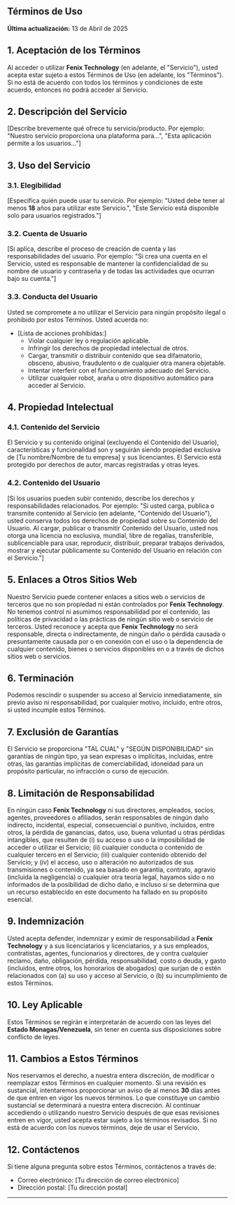 ## Términos de Uso

**Última actualización:** 13 de Abril de 2025

## 1. Aceptación de los Términos

Al acceder o utilizar **Fenix Technology** (en adelante, el "Servicio"), usted acepta estar sujeto a estos Términos de Uso (en adelante, los "Términos"). Si no está de acuerdo con todos los términos y condiciones de este acuerdo, entonces no podrá acceder al Servicio.

## 2. Descripción del Servicio

[Describe brevemente qué ofrece tu servicio/producto. Por ejemplo: "Nuestro servicio proporciona una plataforma para...", "Esta aplicación permite a los usuarios..."]

## 3. Uso del Servicio

### 3.1. Elegibilidad

[Especifica quién puede usar tu servicio. Por ejemplo: "Usted debe tener al menos **18** años para utilizar este Servicio.", "Este Servicio está disponible solo para usuarios registrados."]

### 3.2. Cuenta de Usuario

[Si aplica, describe el proceso de creación de cuenta y las responsabilidades del usuario. Por ejemplo: "Si crea una cuenta en el Servicio, usted es responsable de mantener la confidencialidad de su nombre de usuario y contraseña y de todas las actividades que ocurran bajo su cuenta."]

### 3.3. Conducta del Usuario

Usted se compromete a no utilizar el Servicio para ningún propósito ilegal o prohibido por estos Términos. Usted acuerda no:

* [Lista de acciones prohibidas:]
    * Violar cualquier ley o regulación aplicable.
    * Infringir los derechos de propiedad intelectual de otros.
    * Cargar, transmitir o distribuir contenido que sea difamatorio, obsceno, abusivo, fraudulento o de cualquier otra manera objetable.
    * Intentar interferir con el funcionamiento adecuado del Servicio.
    * Utilizar cualquier robot, araña u otro dispositivo automático para acceder al Servicio.

## 4. Propiedad Intelectual

### 4.1. Contenido del Servicio

El Servicio y su contenido original (excluyendo el Contenido del Usuario), características y funcionalidad son y seguirán siendo propiedad exclusiva de [Tu nombre/Nombre de tu empresa] y sus licenciantes. El Servicio está protegido por derechos de autor, marcas registradas y otras leyes.

### 4.2. Contenido del Usuario

[Si los usuarios pueden subir contenido, describe los derechos y responsabilidades relacionados. Por ejemplo: "Si usted carga, publica o transmite contenido al Servicio (en adelante, "Contenido del Usuario"), usted conserva todos los derechos de propiedad sobre su Contenido del Usuario. Al cargar, publicar o transmitir Contenido del Usuario, usted nos otorga una licencia no exclusiva, mundial, libre de regalías, transferible, sublicenciable para usar, reproducir, distribuir, preparar trabajos derivados, mostrar y ejecutar públicamente su Contenido del Usuario en relación con el Servicio."]

## 5. Enlaces a Otros Sitios Web

Nuestro Servicio puede contener enlaces a sitios web o servicios de terceros que no son propiedad ni están controlados por **Fenix Technology**. No tenemos control ni asumimos responsabilidad por el contenido, las políticas de privacidad o las prácticas de ningún sitio web o servicio de terceros. Usted reconoce y acepta que **Fenix Technology** no será responsable, directa o indirectamente, de ningún daño o pérdida causada o presuntamente causada por o en conexión con el uso o la dependencia de cualquier contenido, bienes o servicios disponibles en o a través de dichos sitios web o servicios.

## 6. Terminación

Podemos rescindir o suspender su acceso al Servicio inmediatamente, sin previo aviso ni responsabilidad, por cualquier motivo, incluido, entre otros, si usted incumple estos Términos.

## 7. Exclusión de Garantías

El Servicio se proporciona "TAL CUAL" y "SEGÚN DISPONIBILIDAD" sin garantías de ningún tipo, ya sean expresas o implícitas, incluidas, entre otras, las garantías implícitas de comerciabilidad, idoneidad para un propósito particular, no infracción o curso de ejecución.

## 8. Limitación de Responsabilidad

En ningún caso **Fenix Technology** ni sus directores, empleados, socios, agentes, proveedores o afiliados, serán responsables de ningún daño indirecto, incidental, especial, consecuencial o punitivo, incluidos, entre otros, la pérdida de ganancias, datos, uso, buena voluntad u otras pérdidas intangibles, que resulten de (i) su acceso o uso o la imposibilidad de acceder o utilizar el Servicio; (ii) cualquier conducta o contenido de cualquier tercero en el Servicio; (iii) cualquier contenido obtenido del Servicio; y (iv) el acceso, uso o alteración no autorizados de sus transmisiones o contenido, ya sea basado en garantía, contrato, agravio (incluida la negligencia) o cualquier otra teoría legal, hayamos sido o no informados de la posibilidad de dicho daño, e incluso si se determina que un recurso establecido en este documento ha fallado en su propósito esencial.

## 9. Indemnización

Usted acepta defender, indemnizar y eximir de responsabilidad a **Fenix Technology** y a sus licenciatarios y licenciatarios, y a sus empleados, contratistas, agentes, funcionarios y directores, de y contra cualquier reclamo, daño, obligación, pérdida, responsabilidad, costo o deuda, y gasto (incluidos, entre otros, los honorarios de abogados) que surjan de o estén relacionados con (a) su uso y acceso al Servicio, o (b) su incumplimiento de estos Términos.

## 10. Ley Aplicable

Estos Términos se regirán e interpretarán de acuerdo con las leyes del **Estado Monagas/Venezuela**, sin tener en cuenta sus disposiciones sobre conflicto de leyes.

## 11. Cambios a Estos Términos

Nos reservamos el derecho, a nuestra entera discreción, de modificar o reemplazar estos Términos en cualquier momento. Si una revisión es sustancial, intentaremos proporcionar un aviso de al menos **30** días antes de que entren en vigor los nuevos términos. Lo que constituye un cambio sustancial se determinará a nuestra entera discreción. Al continuar accediendo o utilizando nuestro Servicio después de que esas revisiones entren en vigor, usted acepta estar sujeto a los términos revisados. Si no está de acuerdo con los nuevos términos, deje de usar el Servicio.

## 12. Contáctenos

Si tiene alguna pregunta sobre estos Términos, contáctenos a través de:

* Correo electrónico: [Tu dirección de correo electrónico]
* Dirección postal: [Tu dirección postal]

---